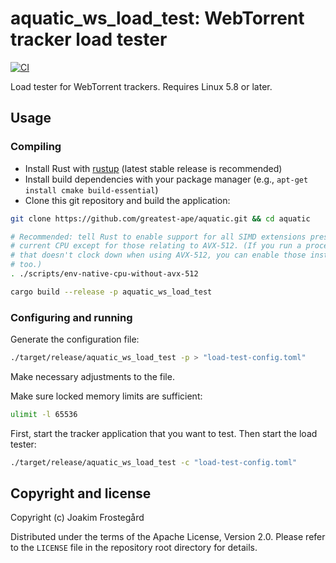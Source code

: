 # aquatic_ws_load_test: WebTorrent tracker load tester

[![CI](https://github.com/greatest-ape/aquatic/actions/workflows/ci.yml/badge.svg)](https://github.com/greatest-ape/aquatic/actions/workflows/ci.yml)

Load tester for WebTorrent trackers. Requires Linux 5.8 or later.

## Usage

### Compiling

- Install Rust with [rustup](https://rustup.rs/) (latest stable release is recommended)
- Install build dependencies with your package manager (e.g., `apt-get install cmake build-essential`)
- Clone this git repository and build the application:

```sh
git clone https://github.com/greatest-ape/aquatic.git && cd aquatic

# Recommended: tell Rust to enable support for all SIMD extensions present on
# current CPU except for those relating to AVX-512. (If you run a processor
# that doesn't clock down when using AVX-512, you can enable those instructions
# too.)
. ./scripts/env-native-cpu-without-avx-512

cargo build --release -p aquatic_ws_load_test
```

### Configuring and running

Generate the configuration file:

```sh
./target/release/aquatic_ws_load_test -p > "load-test-config.toml"
```

Make necessary adjustments to the file.

Make sure locked memory limits are sufficient:

```sh
ulimit -l 65536
```

First, start the tracker application that you want to test. Then
start the load tester:

```sh
./target/release/aquatic_ws_load_test -c "load-test-config.toml"
```

## Copyright and license

Copyright (c) Joakim Frostegård

Distributed under the terms of the Apache License, Version 2.0. Please refer to
the `LICENSE` file in the repository root directory for details.
